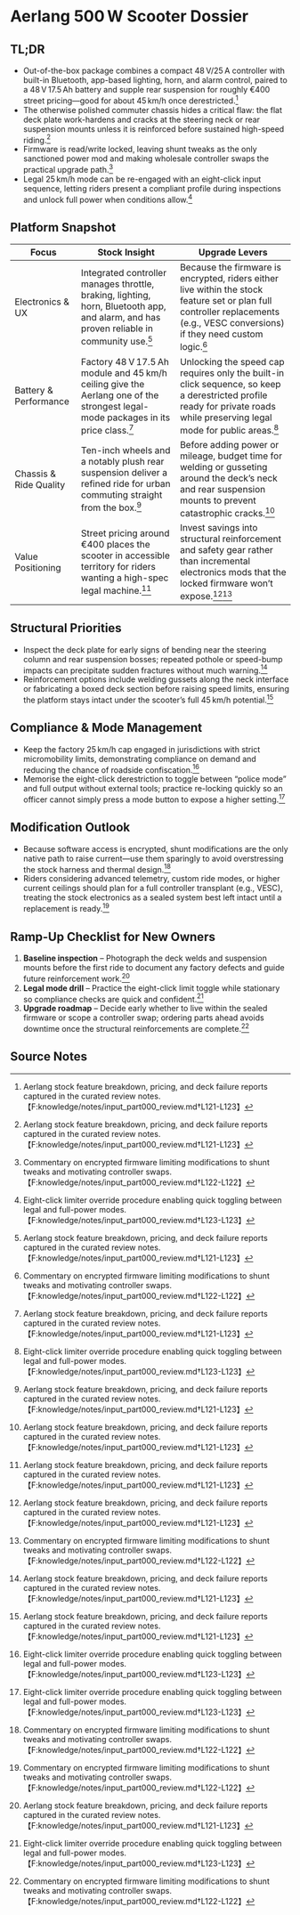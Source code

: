 # Aerlang 500 W Scooter Dossier

## TL;DR
- Out-of-the-box package combines a compact 48 V/25 A controller with built-in Bluetooth, app-based lighting, horn, and alarm control, paired to a 48 V 17.5 Ah battery and supple rear suspension for roughly €400 street pricing—good for about 45 km/h once derestricted.[^1]
- The otherwise polished commuter chassis hides a critical flaw: the flat deck plate work-hardens and cracks at the steering neck or rear suspension mounts unless it is reinforced before sustained high-speed riding.[^1]
- Firmware is read/write locked, leaving shunt tweaks as the only sanctioned power mod and making wholesale controller swaps the practical upgrade path.[^2]
- Legal 25 km/h mode can be re-engaged with an eight-click input sequence, letting riders present a compliant profile during inspections and unlock full power when conditions allow.[^3]

## Platform Snapshot
| Focus | Stock Insight | Upgrade Levers |
| --- | --- | --- |
| Electronics & UX | Integrated controller manages throttle, braking, lighting, horn, Bluetooth app, and alarm, and has proven reliable in community use.[^1] | Because the firmware is encrypted, riders either live within the stock feature set or plan full controller replacements (e.g., VESC conversions) if they need custom logic.[^2] |
| Battery & Performance | Factory 48 V 17.5 Ah module and 45 km/h ceiling give the Aerlang one of the strongest legal-mode packages in its price class.[^1] | Unlocking the speed cap requires only the built-in click sequence, so keep a derestricted profile ready for private roads while preserving legal mode for public areas.[^3] |
| Chassis & Ride Quality | Ten-inch wheels and a notably plush rear suspension deliver a refined ride for urban commuting straight from the box.[^1] | Before adding power or mileage, budget time for welding or gusseting around the deck’s neck and rear suspension mounts to prevent catastrophic cracks.[^1] |
| Value Positioning | Street pricing around €400 places the scooter in accessible territory for riders wanting a high-spec legal machine.[^1] | Invest savings into structural reinforcement and safety gear rather than incremental electronics mods that the locked firmware won’t expose.[^1][^2] |

## Structural Priorities
- Inspect the deck plate for early signs of bending near the steering column and rear suspension bosses; repeated pothole or speed-bump impacts can precipitate sudden fractures without much warning.[^1]
- Reinforcement options include welding gussets along the neck interface or fabricating a boxed deck section before raising speed limits, ensuring the platform stays intact under the scooter’s full 45 km/h potential.[^1]

## Compliance & Mode Management
- Keep the factory 25 km/h cap engaged in jurisdictions with strict micromobility limits, demonstrating compliance on demand and reducing the chance of roadside confiscation.[^3]
- Memorise the eight-click derestriction to toggle between “police mode” and full output without external tools; practice re-locking quickly so an officer cannot simply press a mode button to expose a higher setting.[^3]

## Modification Outlook
- Because software access is encrypted, shunt modifications are the only native path to raise current—use them sparingly to avoid overstressing the stock harness and thermal design.[^2]
- Riders considering advanced telemetry, custom ride modes, or higher current ceilings should plan for a full controller transplant (e.g., VESC), treating the stock electronics as a sealed system best left intact until a replacement is ready.[^2]

## Ramp-Up Checklist for New Owners
1. **Baseline inspection** – Photograph the deck welds and suspension mounts before the first ride to document any factory defects and guide future reinforcement work.[^1]
2. **Legal mode drill** – Practice the eight-click limit toggle while stationary so compliance checks are quick and confident.[^3]
3. **Upgrade roadmap** – Decide early whether to live within the sealed firmware or scope a controller swap; ordering parts ahead avoids downtime once the structural reinforcements are complete.[^2]

## Source Notes
[^1]: Aerlang stock feature breakdown, pricing, and deck failure reports captured in the curated review notes.【F:knowledge/notes/input_part000_review.md†L121-L123】
[^2]: Commentary on encrypted firmware limiting modifications to shunt tweaks and motivating controller swaps.【F:knowledge/notes/input_part000_review.md†L122-L122】
[^3]: Eight-click limiter override procedure enabling quick toggling between legal and full-power modes.【F:knowledge/notes/input_part000_review.md†L123-L123】
